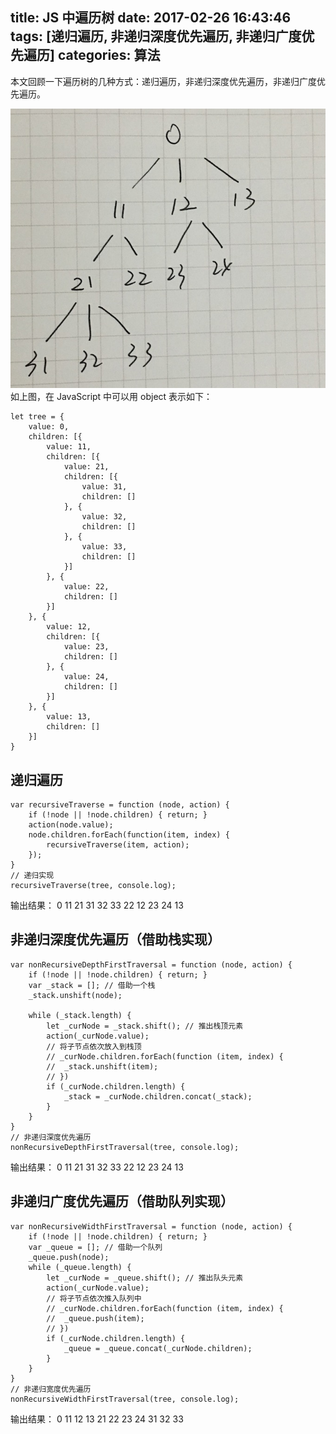 title: JS 中遍历树
date: 2017-02-26 16:43:46
tags: [递归遍历, 非递归深度优先遍历, 非递归广度优先遍历]
categories: 算法
---


本文回顾一下遍历树的几种方式：递归遍历，非递归深度优先遍历，非递归广度优先遍历。

<!-- more -->

![](https://raw.githubusercontent.com/yingshandeng/image-host/master/data/D0A39C6C-2A93-4E2D-8FFD-C209BD563C69.png)
如上图，在 JavaScript 中可以用 object 表示如下：
```
let tree = {
    value: 0,
    children: [{
        value: 11,
        children: [{
        	value: 21,
        	children: [{
        		value: 31,
        		children: []
        	}, {
        		value: 32,
        		children: []
        	}, {
        		value: 33,
        		children: []
        	}]
        }, {
        	value: 22,
        	children: []
        }]
    }, {
        value: 12,
        children: [{
        	value: 23,
        	children: []
        }, {
        	value: 24,
        	children: []
        }]
    }, {
        value: 13,
        children: []
    }]
}
```

## 递归遍历
```
var recursiveTraverse = function (node, action) {
	if (!node || !node.children) { return; }
	action(node.value);
	node.children.forEach(function(item, index) {
		recursiveTraverse(item, action);
	});
}
// 递归实现
recursiveTraverse(tree, console.log);
```
输出结果：
0
11
21
31
32
33
22
12
23
24
13

## 非递归深度优先遍历（借助栈实现）
```
var nonRecursiveDepthFirstTraversal = function (node, action) {
	if (!node || !node.children) { return; }
	var _stack = []; // 借助一个栈
	_stack.unshift(node);

	while (_stack.length) {
		let _curNode = _stack.shift(); // 推出栈顶元素
		action(_curNode.value);
		// 将子节点依次放入到栈顶
		// _curNode.children.forEach(function (item, index) {
		// 	_stack.unshift(item);
		// })
		if (_curNode.children.length) {
			_stack = _curNode.children.concat(_stack);
		}
	}
}
// 非递归深度优先遍历
nonRecursiveDepthFirstTraversal(tree, console.log);
```
输出结果：
0
11
21
31
32
33
22
12
23
24
13

## 非递归广度优先遍历（借助队列实现）
```
var nonRecursiveWidthFirstTraversal = function (node, action) {
	if (!node || !node.children) { return; }
	var _queue = []; // 借助一个队列
	_queue.push(node);
	while (_queue.length) {
		let _curNode = _queue.shift(); // 推出队头元素
		action(_curNode.value);
		// 将子节点依次推入队列中
		// _curNode.children.forEach(function (item, index) {
		// 	_queue.push(item);
		// })
		if (_curNode.children.length) {
			_queue = _queue.concat(_curNode.children);
		}
	}
}
// 非递归宽度优先遍历
nonRecursiveWidthFirstTraversal(tree, console.log);
```
输出结果：
0
11
12
13
21
22
23
24
31
32
33